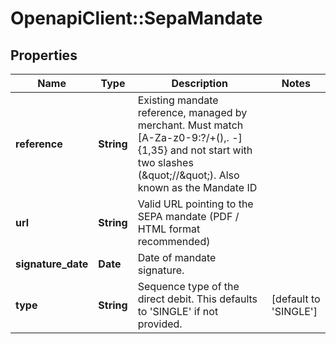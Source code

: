 # OpenapiClient::SepaMandate

## Properties
Name | Type | Description | Notes
------------ | ------------- | ------------- | -------------
**reference** | **String** | Existing mandate reference, managed by merchant. Must match [A-Za-z0-9:?/+(),. -]{1,35} and not start with two slashes (\&quot;//\&quot;). Also known as the Mandate ID | 
**url** | **String** | Valid URL pointing to the SEPA mandate (PDF / HTML format recommended) | 
**signature_date** | **Date** | Date of mandate signature. | 
**type** | **String** | Sequence type of the direct debit. This defaults to &#39;SINGLE&#39; if not provided. | [default to &#39;SINGLE&#39;]


